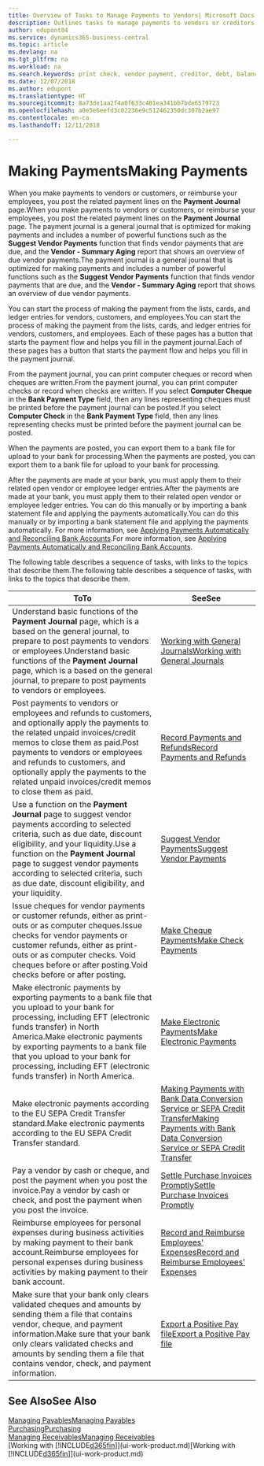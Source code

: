 ```yaml
---
title: Overview of Tasks to Manage Payments to Vendors| Microsoft Docs
description: Outlines tasks to manage payments to vendors or creditors, including posting payment lines and getting an overview of the balance due.
author: edupont04
ms.service: dynamics365-business-central
ms.topic: article
ms.devlang: na
ms.tgt_pltfrm: na
ms.workload: na
ms.search.keywords: print check, vendor payment, creditor, debt, balance due, AP
ms.date: 12/07/2018
ms.author: edupont
ms.translationtype: HT
ms.sourcegitcommit: 8a73de1aa2f4a0f633c401ea341bb7bde6579723
ms.openlocfilehash: a0e5e6eefd3c02236e9c512462350dc307b2ae97
ms.contentlocale: en-ca
ms.lasthandoff: 12/11/2018

---
```

# <a name="making-payments"></a><span data-ttu-id="28155-103">Making Payments</span><span class="sxs-lookup"><span data-stu-id="28155-103">Making Payments</span></span>

<span data-ttu-id="28155-104">When you make payments to vendors or customers, or reimburse your employees, you post the related payment lines on the **Payment Journal** page.</span><span class="sxs-lookup"><span data-stu-id="28155-104">When you make payments to vendors or customers, or reimburse your employees, you post the related payment lines on the **Payment Journal** page.</span></span> <span data-ttu-id="28155-105">The payment journal is a general journal that is optimized for making payments and includes a number of powerful functions such as the **Suggest Vendor Payments** function that finds vendor payments that are due, and the **Vendor - Summary Aging** report that shows an overview of due vendor payments.</span><span class="sxs-lookup"><span data-stu-id="28155-105">The payment journal is a general journal that is optimized for making payments and includes a number of powerful functions such as the **Suggest Vendor Payments** function that finds vendor payments that are due, and the **Vendor - Summary Aging** report that shows an overview of due vendor payments.</span></span>  

<span data-ttu-id="28155-106">You can start the process of making the payment from the lists, cards, and ledger entries for vendors, customers, and employees.</span><span class="sxs-lookup"><span data-stu-id="28155-106">You can start the process of making the payment from the lists, cards, and ledger entries for vendors, customers, and employees.</span></span> <span data-ttu-id="28155-107">Each of these pages has a button that starts the payment flow and helps you fill in the payment journal.</span><span class="sxs-lookup"><span data-stu-id="28155-107">Each of these pages has a button that starts the payment flow and helps you fill in the payment journal.</span></span>  

<span data-ttu-id="28155-108">From the payment journal, you can print computer cheques or record when cheques are written.</span><span class="sxs-lookup"><span data-stu-id="28155-108">From the payment journal, you can print computer checks or record when checks are written.</span></span> <span data-ttu-id="28155-109">If you select **Computer Cheque** in the **Bank Payment Type** field, then any lines representing cheques must be printed before the payment journal can be posted.</span><span class="sxs-lookup"><span data-stu-id="28155-109">If you select **Computer Check** in the **Bank Payment Type** field, then any lines representing checks must be printed before the payment journal can be posted.</span></span>

<span data-ttu-id="28155-110">When the payments are posted, you can export them to a bank file for upload to your bank for processing.</span><span class="sxs-lookup"><span data-stu-id="28155-110">When the payments are posted, you can export them to a bank file for upload to your bank for processing.</span></span>

<span data-ttu-id="28155-111">After the payments are made at your bank, you must apply them to their related open vendor or employee ledger entries.</span><span class="sxs-lookup"><span data-stu-id="28155-111">After the payments are made at your bank, you must apply them to their related open vendor or employee ledger entries.</span></span> <span data-ttu-id="28155-112">You can do this manually or by importing a bank statement file and applying the payments automatically.</span><span class="sxs-lookup"><span data-stu-id="28155-112">You can do this manually or by importing a bank statement file and applying the payments automatically.</span></span> <span data-ttu-id="28155-113">For more information, see [Applying Payments Automatically and Reconciling Bank Accounts](receivables-apply-payments-auto-reconcile-bank-accounts.md).</span><span class="sxs-lookup"><span data-stu-id="28155-113">For more information, see [Applying Payments Automatically and Reconciling Bank Accounts](receivables-apply-payments-auto-reconcile-bank-accounts.md).</span></span>

<span data-ttu-id="28155-114">The following table describes a sequence of tasks, with links to the topics that describe them.</span><span class="sxs-lookup"><span data-stu-id="28155-114">The following table describes a sequence of tasks, with links to the topics that describe them.</span></span>

| <span data-ttu-id="28155-115">To</span><span class="sxs-lookup"><span data-stu-id="28155-115">To</span></span> | <span data-ttu-id="28155-116">See</span><span class="sxs-lookup"><span data-stu-id="28155-116">See</span></span> |
| --- | --- |
|<span data-ttu-id="28155-117">Understand basic functions of the **Payment Journal** page, which is a based on the general journal, to prepare to post payments to vendors or employees.</span><span class="sxs-lookup"><span data-stu-id="28155-117">Understand basic functions of the **Payment Journal** page, which is a based on the general journal, to prepare to post payments to vendors or employees.</span></span>|[<span data-ttu-id="28155-118">Working with General Journals</span><span class="sxs-lookup"><span data-stu-id="28155-118">Working with General Journals</span></span>](ui-work-general-journals.md)|
|<span data-ttu-id="28155-119">Post payments to vendors or employees and refunds to customers, and optionally apply the payments to the related unpaid invoices/credit memos to close them as paid.</span><span class="sxs-lookup"><span data-stu-id="28155-119">Post payments to vendors or employees and refunds to customers, and optionally apply the payments to the related unpaid invoices/credit memos to close them as paid.</span></span>|[<span data-ttu-id="28155-120">Record Payments and Refunds</span><span class="sxs-lookup"><span data-stu-id="28155-120">Record Payments and Refunds</span></span>](payables-how-post-payments-refunds.md)|
| <span data-ttu-id="28155-121">Use a function on the **Payment Journal** page to suggest vendor payments according to selected criteria, such as due date, discount eligibility, and your liquidity.</span><span class="sxs-lookup"><span data-stu-id="28155-121">Use a function on the **Payment Journal** page to suggest vendor payments according to selected criteria, such as due date, discount eligibility, and your liquidity.</span></span> |[<span data-ttu-id="28155-122">Suggest Vendor Payments</span><span class="sxs-lookup"><span data-stu-id="28155-122">Suggest Vendor Payments</span></span>](payables-how-suggest-vendor-payments.md) |
| <span data-ttu-id="28155-123">Issue cheques for vendor payments or customer refunds, either as print-outs or as computer cheques.</span><span class="sxs-lookup"><span data-stu-id="28155-123">Issue checks for vendor payments or customer refunds, either as print-outs or as computer checks.</span></span> <span data-ttu-id="28155-124">Void cheques before or after posting.</span><span class="sxs-lookup"><span data-stu-id="28155-124">Void checks before or after posting.</span></span> |[<span data-ttu-id="28155-125">Make Cheque Payments</span><span class="sxs-lookup"><span data-stu-id="28155-125">Make Check Payments</span></span>](payables-how-work-checks.md) |
|<span data-ttu-id="28155-126">Make electronic payments by exporting payments to a bank file that you upload to your bank for processing, including EFT (electronic funds transfer) in North America.</span><span class="sxs-lookup"><span data-stu-id="28155-126">Make electronic payments by exporting payments to a bank file that you upload to your bank for processing, including EFT (electronic funds transfer) in North America.</span></span> |[<span data-ttu-id="28155-127">Make Electronic Payments</span><span class="sxs-lookup"><span data-stu-id="28155-127">Make Electronic Payments</span></span>](payables-how-export-payments-bank-file.md)|
|<span data-ttu-id="28155-128">Make electronic payments according to the EU SEPA Credit Transfer standard.</span><span class="sxs-lookup"><span data-stu-id="28155-128">Make electronic payments according to the EU SEPA Credit Transfer standard.</span></span>|[<span data-ttu-id="28155-129">Making Payments with Bank Data Conversion Service or SEPA Credit Transfer</span><span class="sxs-lookup"><span data-stu-id="28155-129">Making Payments with Bank Data Conversion Service or SEPA Credit Transfer</span></span>](finance-make-payments-with-bank-data-conversion-service-or-sepa-credit-transfer.md)|
| <span data-ttu-id="28155-130">Pay a vendor by cash or cheque, and post the payment when you post the invoice.</span><span class="sxs-lookup"><span data-stu-id="28155-130">Pay a vendor by cash or check, and post the payment when you post the invoice.</span></span> |[<span data-ttu-id="28155-131">Settle Purchase Invoices Promptly</span><span class="sxs-lookup"><span data-stu-id="28155-131">Settle Purchase Invoices Promptly</span></span>](finance-how-to-settle-purchase-invoices-promptly.md) |
|<span data-ttu-id="28155-132">Reimburse employees for personal expenses during business activities by making payment to their bank account.</span><span class="sxs-lookup"><span data-stu-id="28155-132">Reimburse employees for personal expenses during business activities by making payment to their bank account.</span></span>|[<span data-ttu-id="28155-133">Record and Reimburse Employees' Expenses</span><span class="sxs-lookup"><span data-stu-id="28155-133">Record and Reimburse Employees' Expenses</span></span>](finance-how-record-reimburse-employee-expenses.md)|
| <span data-ttu-id="28155-134">Make sure that your bank only clears validated cheques and amounts by sending them a file that contains vendor, cheque, and payment information.</span><span class="sxs-lookup"><span data-stu-id="28155-134">Make sure that your bank only clears validated checks and amounts by sending them a file that contains vendor, check, and payment information.</span></span> |[<span data-ttu-id="28155-135">Export a Positive Pay file</span><span class="sxs-lookup"><span data-stu-id="28155-135">Export a Positive Pay file</span></span>](finance-how-positive-pay.md) |

## <a name="see-also"></a><span data-ttu-id="28155-136">See Also</span><span class="sxs-lookup"><span data-stu-id="28155-136">See Also</span></span>
[<span data-ttu-id="28155-137">Managing Payables</span><span class="sxs-lookup"><span data-stu-id="28155-137">Managing Payables</span></span>](payables-manage-payables.md)  
[<span data-ttu-id="28155-138">Purchasing</span><span class="sxs-lookup"><span data-stu-id="28155-138">Purchasing</span></span>](purchasing-manage-purchasing.md)  
[<span data-ttu-id="28155-139">Managing Receivables</span><span class="sxs-lookup"><span data-stu-id="28155-139">Managing Receivables</span></span>](receivables-manage-receivables.md)  
<span data-ttu-id="28155-140">[Working with [!INCLUDE[d365fin](includes/d365fin_md.md)]](ui-work-product.md)</span><span class="sxs-lookup"><span data-stu-id="28155-140">[Working with [!INCLUDE[d365fin](includes/d365fin_md.md)]](ui-work-product.md)</span></span>  

